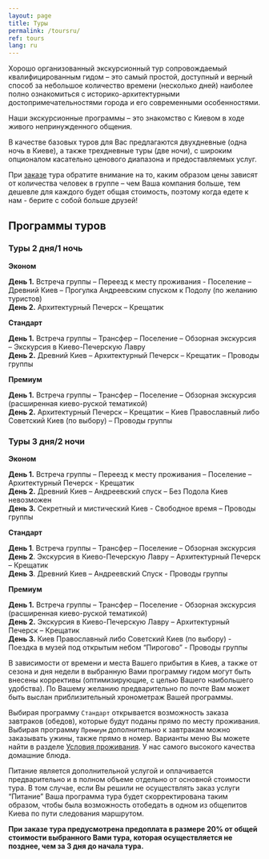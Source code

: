 ```yaml
---
layout: page
title: Туры
permalink: /toursru/
ref: tours
lang: ru
---
```


<p>Хорошо организованный экскурсионный тур сопровождаемый квалифицированным гидом – это самый простой, доступный и верный способ за небольшое количество времени (несколько дней) наиболее полно ознакомиться с историко-архитектурными достопримечательностями города и его современными особенностями.</p>

<p>Наши экскурсионные программы – это знакомство с Киевом в ходе живого непринужденного общения.</p>

<p>В качестве базовых туров для Вас предлагаются двухдневные (одна ночь в Киеве), а также трехдневные туры (две ночи), с широким опционалом касательно ценового диапазона и предоставляемых услуг.</p>

При <a href="/pricingru/">заказе</a> тура обратите внимание на то, каким образом цены зависят от количества человек в группе – чем Ваша компания больше, тем дешевле для каждого будет общая стоимость, поэтому когда едете к нам - берите с собой больше друзей!

<h2><a name="general" id="designer-templates" class="anchor" href="#designer-templates" aria-hidden="true"><span class="octicon octicon-link"></span></a>Программы туров</h2>

<h3><a name="general" id="designer-templates" class="anchor" href="#designer-templates" aria-hidden="true"><span class="octicon octicon-link"></span></a>Туры 2 дня/1 ночь</h3>

<p><b>Эконом</b></p>
<b>День 1.</b> Встреча группы – Переезд к месту проживания  - Поселение – Древний Киев – Прогулка Андреевским спуском к Подолу (по желанию туристов)
<br>
<b>День 2.</b> Архитектурный Печерск – Крещатик

<p><b>Стандарт</b></p>
<b>День 1.</b> Встреча группы – Трансфер – Поселение – Обзорная экскурсия – Экскурсия в Киево-Печерскую Лавру
<br>
<b>День 2.</b> Древний Киев – Архитектурный Печерск – Крещатик – Проводы группы

<p><b>Премиум</b></p>
<b>День 1.</b> Встреча группы – Трансфер – Поселение – Обзорная экскурсия (расширенная киево-руской тематикой)
<br>
<b>День 2.</b> Архитектурный Печерск – Крещатик – Киев Православный либо Советский Киев (по выбору) – Проводы группы

<h3><a name="general" id="designer-templates" class="anchor" href="#designer-templates" aria-hidden="true"><span class="octicon octicon-link"></span></a>Туры 3 дня/2 ночи</h3>

<p><b>Эконом</b></p>
<b>День 1.</b> Встреча группы – Переезд к месту проживания – Поселение – Архитектурный Печерск - Крещатик 
<br>
<b>День 2.</b> Древний Киев – Андреевский спуск – Без Подола Киев невозможен
<br>
<b>День 3.</b> Секретный и мистический Киев  - Свободное время – Проводы группы

<p><b>Стандарт</b></p>
<b>День 1</b>. Встреча группы – Трансфер – Поселение – Обзорная экскурсия 
<br>
<b>День 2</b>. Экскурсия в Киево-Печерскую Лавру – Архитектурный Печерск – Крещатик
<br>
<b>День 3</b>. Древний Киев – Андреевский Спуск - Проводы группы

<p><b>Премиум</b></p>
<b>День 1.</b> Встреча группы – Трансфер – Поселение - Обзорная экскурсия (расширенная киево-руской тематикой)
<br>
<b>День 2.</b> Экскурсия в Киево-Печерскую Лавру – Архитектурный Печерск – Крещатик
<br>
<b>День 3.</b> Киев Православный либо Советский Киев (по выбору) - Поездка в музей под открытым небом “Пирогово” - Проводы группы


<p>В зависимости от времени и места Вашего прибытия в Киев, а также от сезона и дня недели в выбранную Вами программу гидом могут быть внесены коррективы (оптимизирующие, с целью Вашего наибольшего удобства). По Вашему желанию предварительно по почте Вам может быть выслан приблизительный хронометраж Вашей программы.</p>

<p>Выбирая программу <code>Стандарт</code> открывается возможность заказа завтраков (обедов), которые будут поданы прямо по месту проживания. Выбирая программу <code>Премиум</code> дополнительно к завтракам можно заказывать ужины, также прямо в номер. Варианты меню Вы можете найти в разделе <a href="/galleryru/">Условия проживания</a>. У нас самого высокого качества домашние блюда.</p>

<p>Питание является дополнительной услугой и оплачивается предварительно и в полном объеме отдельно от основной стоимости тура. В том случае, если Вы решили не осуществлять заказ услуги “Питание” Ваша программа тура будет скорректирована таким образом, чтобы была возможность отобедать в одном из общепитов Киева по пути следования маршрутом.</p>

<p><b>При заказе тура предусмотрена предоплата в размере 20% от общей стоимости выбранного Вами тура, которая осуществляется не позднее, чем за 3 дня до начала тура.</b></p>
